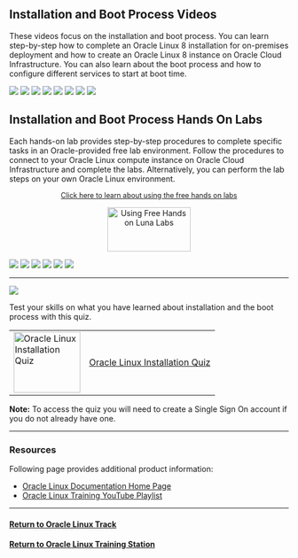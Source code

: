 ## Installation and Boot Process Videos
These videos focus on the installation and boot process. You can learn step-by-step how to complete an Oracle Linux 8 installation for on-premises deployment and how to create an Oracle Linux 8 instance on Oracle Cloud Infrastructure. You can also learn about the boot process and how to configure different services to start at boot time.

[![](../../common/images/installOL9_300.png)](https://youtu.be/BDmBtP4Y7Wg)
[![](../../common/images/installOL8_300.png)](https://youtu.be/l6fapYCHaQ0)
[![](../../common/images/installOL8_OCI_300.png)](https://youtu.be/ETpaOwAcB7M)
[![](../../common/images/BIOS_300.png)](https://youtu.be/NP9BHTjih7g)
[![](../../common/images/GRUB2_300.png)](https://youtu.be/0dv87RFGcKI)
[![](../../common/images/UEFI_300.png)](https://youtu.be/OVeso8h5HZA)
[![](../../common/images/systemd_300.png)](https://youtu.be/9uDvnZKhU8A)
[![](../../common/images/systemd_targets_300.png)](https://youtu.be/Tkxs-wfZrnw)

## Installation and Boot Process Hands On Labs
Each hands-on lab provides step-by-step procedures to complete specific tasks in an Oracle-provided free lab environment. Follow the procedures to connect to your Oracle Linux compute instance on Oracle Cloud Infrastructure and complete the labs. Alternatively, you can perform the lab steps on your own Oracle Linux environment.

<p style="font-size:90%;text-align:center;"><a href="https://youtu.be/HOB5dhbcAyo">Click here to learn about using the free hands on labs</a></p>
<p style="text-align:center;"><a href="https://youtu.be/HOB5dhbcAyo">
   <img src="../../common/images/lunalab-300px.png" alt="Using Free Hands on Luna Labs" style="width:150px;height:80px;">
   </a></p> 

[![](../../common/images/boot_kernel.png)](https://luna.oracle.com/lab/67f106f2-8c50-442c-b24f-108b806be84f)
[![](../../common/images/localize.png)](https://luna.oracle.com/lab/d657ae3c-ac29-4b0a-943e-e533f2e8093b)
[![](../../common/images/sysctl.png)](https://luna.oracle.com/lab/aa8f2377-7967-4e45-bf32-bdc8054d5c76)
[![](../../common/images/systemd_lab.png)](https://luna.oracle.com/lab/8a060473-bff3-4c04-9799-eb944951007c)
[![](../../common/images/centos7.png)](https://luna.oracle.com/lab/660a07d9-0580-4fae-973b-d5dfaebda1cb)
[![](../../common/images/centos.png)](https://docs.oracle.com/en/learn/switch_centos8_linux8/index.html)

---

<p><img id="installation-quiz" src="../../common/images/quiz1.png"></p>
   
   
Test your skills on what you have learned about installation and the boot process with this quiz.   
 
<table>
    <tr>
    <td valign="center"><a href="https://apexapps.oracle.com/pls/apex/f?p=ST_QUIZ:200:0::::P200_QUIZ_KEY:DLCZA6M"><img src="../../common/images/quiz_person4.png" width="120" height="110" alt="Oracle Linux Installation Quiz"></a></td>
    <td><a href="https://apexapps.oracle.com/pls/apex/f?p=ST_QUIZ:200:0::::P200_QUIZ_KEY:DLCZA6M">Oracle Linux Installation Quiz</a></td>
  </tr>
</table>    
<b>Note:</b> To access the quiz you will need to create a Single Sign On account if you do not already have one.

---

### Resources

Following page provides additional product information:

- [Oracle Linux Documentation Home Page](https://docs.oracle.com/en/operating-systems/oracle-linux/)
- [Oracle Linux Training YouTube Playlist](https://www.youtube.com/playlist?list=PLKCk3OyNwIztOLwiTOF0HOV5aiTjGNpLl)

---

#### [Return to Oracle Linux Track](../ol.md)

#### [Return to Oracle Linux Training Station](../../README.md)
